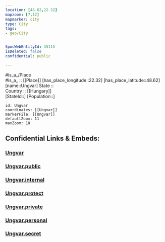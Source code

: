 ```yaml
---
location: [48.62,22.32] 
mapzoom: [7,12] 
mapmarker: city 
type: City
tags:
- geo/City


SpocWebEntityId: 35115
isDeleted: false
confidential: public

---
```

#is_a_/Place  
#is_a_ :: [[Place]] 
[has_place_longitude::22.32] 
[has_place_latitude::48.62] 
[name::Ungvar] 
State ::  
Country :: [[Hungary]]  
[StateId::] 
[Population::] 



```leaflet
id: Ungvar
coordinates: [[Ungvar]] 
markerFile: [[Ungvar]] 
defaultZoom: 11 
maxZoom: 18
```


## Confidential Links & Embeds: 

### [Ungvar](/_Standards/Earth/Continent/Europe/Europe~East/Ukraine/Regions~Ukraine/Transcarpathia/City/Ungvar.md) 

### [Ungvar.public](/_public/Earth/Continent/Europe/Europe~East/Ukraine/Regions~Ukraine/Transcarpathia/City/Ungvar.public.md) 

### [Ungvar.internal](/_internal/Earth/Continent/Europe/Europe~East/Ukraine/Regions~Ukraine/Transcarpathia/City/Ungvar.internal.md) 

### [Ungvar.protect](/_protect/Earth/Continent/Europe/Europe~East/Ukraine/Regions~Ukraine/Transcarpathia/City/Ungvar.protect.md) 

### [Ungvar.private](/_private/Earth/Continent/Europe/Europe~East/Ukraine/Regions~Ukraine/Transcarpathia/City/Ungvar.private.md) 

### [Ungvar.personal](/_personal/Earth/Continent/Europe/Europe~East/Ukraine/Regions~Ukraine/Transcarpathia/City/Ungvar.personal.md) 

### [Ungvar.secret](/_secret/Earth/Continent/Europe/Europe~East/Ukraine/Regions~Ukraine/Transcarpathia/City/Ungvar.secret.md)

